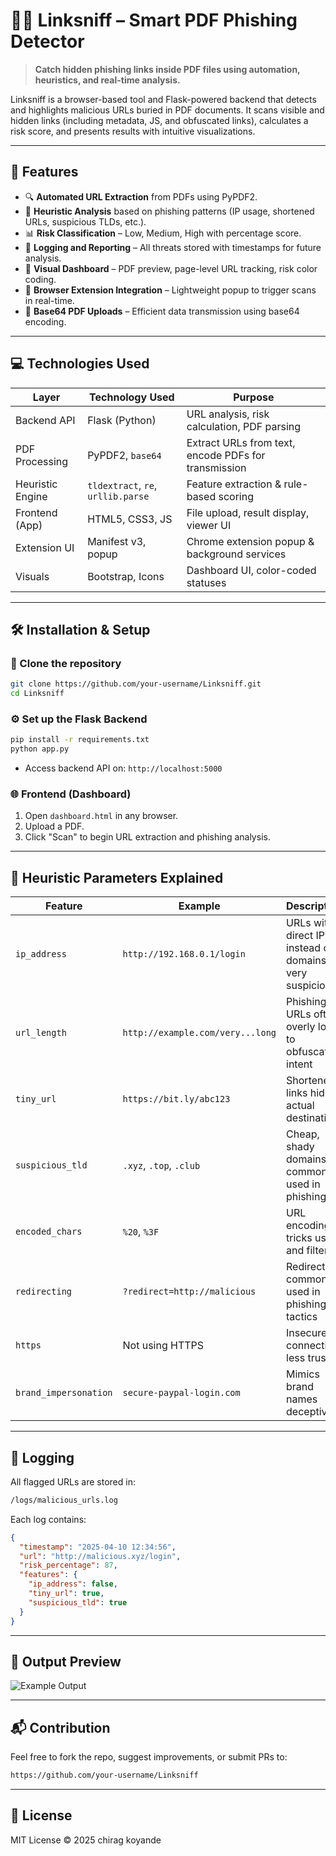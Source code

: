 
# 🕵️‍♂️ Linksniff – Smart PDF Phishing Detector

> **Catch hidden phishing links inside PDF files using automation, heuristics, and real-time analysis.**

Linksniff is a browser-based tool and Flask-powered backend that detects and highlights malicious URLs buried in PDF documents. It scans visible and hidden links (including metadata, JS, and obfuscated links), calculates a risk score, and presents results with intuitive visualizations.

---

## 📌 Features

- 🔍 **Automated URL Extraction** from PDFs using PyPDF2.
- 🧠 **Heuristic Analysis** based on phishing patterns (IP usage, shortened URLs, suspicious TLDs, etc.).
- 📊 **Risk Classification** – Low, Medium, High with percentage score.
- 📂 **Logging and Reporting** – All threats stored with timestamps for future analysis.
- 🧾 **Visual Dashboard** – PDF preview, page-level URL tracking, risk color coding.
- 🧩 **Browser Extension Integration** – Lightweight popup to trigger scans in real-time.
- 🧠 **Base64 PDF Uploads** – Efficient data transmission using base64 encoding.

---

## 💻 Technologies Used

| Layer              | Technology Used     | Purpose                                                                 |
|-------------------|---------------------|-------------------------------------------------------------------------|
| Backend API       | Flask (Python)      | URL analysis, risk calculation, PDF parsing                            |
| PDF Processing    | PyPDF2, `base64`    | Extract URLs from text, encode PDFs for transmission                   |
| Heuristic Engine  | `tldextract`, `re`, `urllib.parse` | Feature extraction & rule-based scoring                         |
| Frontend (App)    | HTML5, CSS3, JS     | File upload, result display, viewer UI                                 |
| Extension UI      | Manifest v3, popup  | Chrome extension popup & background services                           |
| Visuals           | Bootstrap, Icons    | Dashboard UI, color-coded statuses                                     |

---

## 🛠️ Installation & Setup

### 🔽 Clone the repository

```bash
git clone https://github.com/your-username/Linksniff.git
cd Linksniff
```

### ⚙️ Set up the Flask Backend

```bash
pip install -r requirements.txt
python app.py
```

- Access backend API on: `http://localhost:5000`

### 🌐 Frontend (Dashboard)

1. Open `dashboard.html` in any browser.
2. Upload a PDF.
3. Click "Scan" to begin URL extraction and phishing analysis.

---

## 🧠 Heuristic Parameters Explained

| Feature             | Example                         | Description                                                       |
|---------------------|----------------------------------|-------------------------------------------------------------------|
| `ip_address`        | `http://192.168.0.1/login`       | URLs with direct IPs instead of domains – very suspicious         |
| `url_length`        | `http://example.com/very...long` | Phishing URLs often overly long to obfuscate intent               |
| `tiny_url`          | `https://bit.ly/abc123`          | Shortened links hide actual destination                           |
| `suspicious_tld`    | `.xyz`, `.top`, `.club`          | Cheap, shady domains commonly used in phishing                   |
| `encoded_chars`     | `%20`, `%3F`                     | URL encoding tricks users and filters                             |
| `redirecting`       | `?redirect=http://malicious`     | Redirection commonly used in phishing tactics                     |
| `https`             | Not using HTTPS                  | Insecure connection, less trusted                                 |
| `brand_impersonation` | `secure-paypal-login.com`      | Mimics brand names deceptively                                    |

---

## 🧾 Logging

All flagged URLs are stored in:

```bash
/logs/malicious_urls.log
```

Each log contains:

```json
{
  "timestamp": "2025-04-10 12:34:56",
  "url": "http://malicious.xyz/login",
  "risk_percentage": 87,
  "features": {
    "ip_address": false,
    "tiny_url": true,
    "suspicious_tld": true
  }
}
```

---

## 📄 Output Preview

![Example Output](https://github.com/your-username/Linksniff/assets/output-preview.png)

---

## 📬 Contribution

Feel free to fork the repo, suggest improvements, or submit PRs to:

```bash
https://github.com/your-username/Linksniff
```

---

## 📜 License

MIT License © 2025 chirag koyande 

